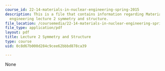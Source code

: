 ```yaml
---
course_id: 22-14-materials-in-nuclear-engineering-spring-2015
description: This is a file that contains information regarding Materials in nuclear
  engineering lecture 2 symmetry and structure.
file_location: /coursemedia/22-14-materials-in-nuclear-engineering-spring-2015/0c8d67b000d284c9cee62bbbd878ca39_MIT22_14S15_Lecture2.pdf
file_type: application/pdf
layout: pdf
title: Lecture 2 Symmetry and Structure
type: course
uid: 0c8d67b000d284c9cee62bbbd878ca39

---
```

None